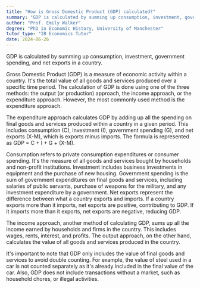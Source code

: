 ```yaml
---
title: "How is Gross Domestic Product (GDP) calculated?"
summary: "GDP is calculated by summing up consumption, investment, government spending, and net exports in a country."
author: "Prof. Emily Walker"
degree: "PhD in Economic History, University of Manchester"
tutor_type: "IB Economics Tutor"
date: 2024-06-26
---
```


GDP is calculated by summing up consumption, investment, government spending, and net exports in a country.

Gross Domestic Product (GDP) is a measure of economic activity within a country. It's the total value of all goods and services produced over a specific time period. The calculation of GDP is done using one of the three methods: the output (or production) approach, the income approach, or the expenditure approach. However, the most commonly used method is the expenditure approach.

The expenditure approach calculates GDP by adding up all the spending on final goods and services produced within a country in a given period. This includes consumption (C), investment (I), government spending (G), and net exports (X-M), which is exports minus imports. The formula is represented as GDP = C + I + G + (X-M).

Consumption refers to private consumption expenditures or consumer spending. It's the measure of all goods and services bought by households and non-profit institutions. Investment includes business investments in equipment and the purchase of new housing. Government spending is the sum of government expenditures on final goods and services, including salaries of public servants, purchase of weapons for the military, and any investment expenditure by a government. Net exports represent the difference between what a country exports and imports. If a country exports more than it imports, net exports are positive, contributing to GDP. If it imports more than it exports, net exports are negative, reducing GDP.

The income approach, another method of calculating GDP, sums up all the income earned by households and firms in the country. This includes wages, rents, interest, and profits. The output approach, on the other hand, calculates the value of all goods and services produced in the country.

It's important to note that GDP only includes the value of final goods and services to avoid double counting. For example, the value of steel used in a car is not counted separately as it's already included in the final value of the car. Also, GDP does not include transactions without a market, such as household chores, or illegal activities.
    